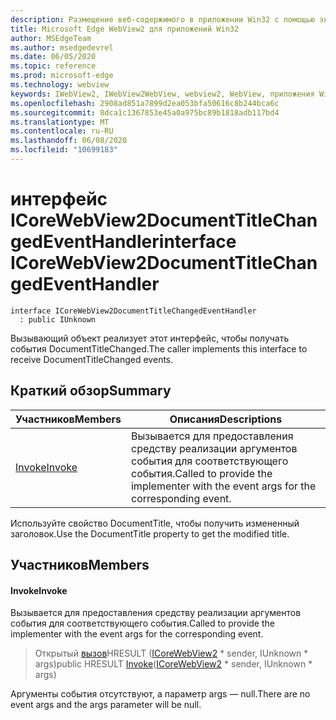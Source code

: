 ```yaml
---
description: Размещение веб-содержимого в приложении Win32 с помощью элемента управления Microsoft Edge WebView2
title: Microsoft Edge WebView2 для приложений Win32
author: MSEdgeTeam
ms.author: msedgedevrel
ms.date: 06/05/2020
ms.topic: reference
ms.prod: microsoft-edge
ms.technology: webview
keywords: IWebView2, IWebView2WebView, webview2, WebView, приложения Win32, Win32, EDGE, ICoreWebView2, ICoreWebView2Controller, элемент управления "веб-браузер", HTML Edge
ms.openlocfilehash: 2908ad851a7899d2ea053bfa50616c8b244bca6c
ms.sourcegitcommit: 8dca1c1367853e45a0a975bc89b1818adb117bd4
ms.translationtype: MT
ms.contentlocale: ru-RU
ms.lasthandoff: 06/08/2020
ms.locfileid: "10699183"
---
```

# <span data-ttu-id="4a4f9-104">интерфейс ICoreWebView2DocumentTitleChangedEventHandler</span><span class="sxs-lookup"><span data-stu-id="4a4f9-104">interface ICoreWebView2DocumentTitleChangedEventHandler</span></span> 

```
interface ICoreWebView2DocumentTitleChangedEventHandler
  : public IUnknown
```

<span data-ttu-id="4a4f9-105">Вызывающий объект реализует этот интерфейс, чтобы получать события DocumentTitleChanged.</span><span class="sxs-lookup"><span data-stu-id="4a4f9-105">The caller implements this interface to receive DocumentTitleChanged events.</span></span>

## <span data-ttu-id="4a4f9-106">Краткий обзор</span><span class="sxs-lookup"><span data-stu-id="4a4f9-106">Summary</span></span>

 <span data-ttu-id="4a4f9-107">Участников</span><span class="sxs-lookup"><span data-stu-id="4a4f9-107">Members</span></span>                        | <span data-ttu-id="4a4f9-108">Описания</span><span class="sxs-lookup"><span data-stu-id="4a4f9-108">Descriptions</span></span>
--------------------------------|---------------------------------------------
[<span data-ttu-id="4a4f9-109">Invoke</span><span class="sxs-lookup"><span data-stu-id="4a4f9-109">Invoke</span></span>](#invoke) | <span data-ttu-id="4a4f9-110">Вызывается для предоставления средству реализации аргументов события для соответствующего события.</span><span class="sxs-lookup"><span data-stu-id="4a4f9-110">Called to provide the implementer with the event args for the corresponding event.</span></span>

<span data-ttu-id="4a4f9-111">Используйте свойство DocumentTitle, чтобы получить измененный заголовок.</span><span class="sxs-lookup"><span data-stu-id="4a4f9-111">Use the DocumentTitle property to get the modified title.</span></span>

## <span data-ttu-id="4a4f9-112">Участников</span><span class="sxs-lookup"><span data-stu-id="4a4f9-112">Members</span></span>

#### <span data-ttu-id="4a4f9-113">Invoke</span><span class="sxs-lookup"><span data-stu-id="4a4f9-113">Invoke</span></span> 

<span data-ttu-id="4a4f9-114">Вызывается для предоставления средству реализации аргументов события для соответствующего события.</span><span class="sxs-lookup"><span data-stu-id="4a4f9-114">Called to provide the implementer with the event args for the corresponding event.</span></span>

> <span data-ttu-id="4a4f9-115">Открытый [вызов](#invoke)HRESULT ([ICoreWebView2](icorewebview2.md) \* sender, IUnknown \* args)</span><span class="sxs-lookup"><span data-stu-id="4a4f9-115">public HRESULT [Invoke](#invoke)([ICoreWebView2](icorewebview2.md) \* sender, IUnknown \* args)</span></span>

<span data-ttu-id="4a4f9-116">Аргументы события отсутствуют, а параметр args — null.</span><span class="sxs-lookup"><span data-stu-id="4a4f9-116">There are no event args and the args parameter will be null.</span></span>


